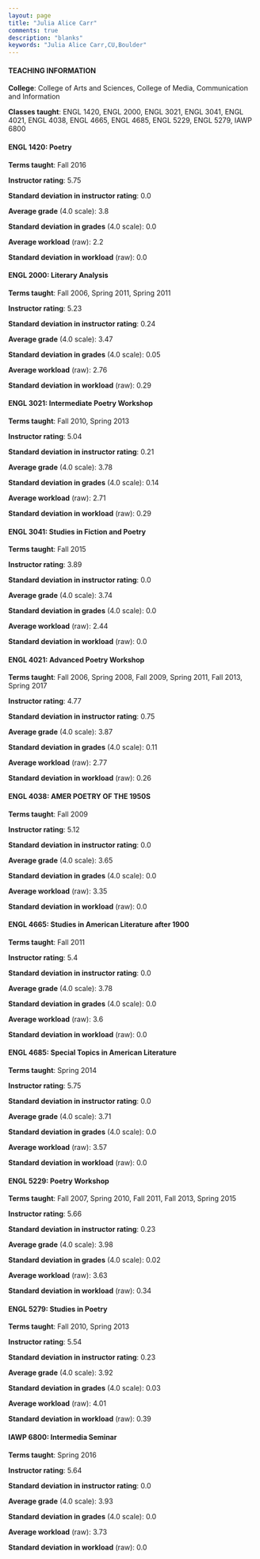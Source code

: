 ```yaml
---
layout: page
title: "Julia Alice Carr" 
comments: true
description: "blanks"
keywords: "Julia Alice Carr,CU,Boulder"
---
```

<head>
<script src="https://ajax.googleapis.com/ajax/libs/jquery/2.1.3/jquery.min.js"></script>
<script src="https://dl.dropboxusercontent.com/s/pc42nxpaw1ea4o9/highcharts.js?dl=0"></script>
<!-- <script src="../assets/js/highcharts.js"></script> -->
<style type="text/css">@font-face {
	font-family: "Bebas Neue";
	src: url(https://www.filehosting.org/file/details/544349/BebasNeue Regular.otf) format("opentype");
	}
	h1.Bebas { 
		font-family: "Bebas Neue", Verdana, Tahoma;
	}
</style>
</head>
	   
#### TEACHING INFORMATION

**College**: College of Arts and Sciences, College of Media, Communication and Information

**Classes taught**: ENGL 1420, ENGL 2000, ENGL 3021, ENGL 3041, ENGL 4021, ENGL 4038, ENGL 4665, ENGL 4685, ENGL 5229, ENGL 5279, IAWP 6800

#### ENGL 1420: Poetry

**Terms taught**: Fall 2016

**Instructor rating**: 5.75

**Standard deviation in instructor rating**: 0.0

**Average grade** (4.0 scale): 3.8

**Standard deviation in grades** (4.0 scale): 0.0

**Average workload** (raw): 2.2

**Standard deviation in workload** (raw): 0.0

#### ENGL 2000: Literary Analysis

**Terms taught**: Fall 2006, Spring 2011, Spring 2011

**Instructor rating**: 5.23

**Standard deviation in instructor rating**: 0.24

**Average grade** (4.0 scale): 3.47

**Standard deviation in grades** (4.0 scale): 0.05

**Average workload** (raw): 2.76

**Standard deviation in workload** (raw): 0.29

#### ENGL 3021: Intermediate Poetry Workshop

**Terms taught**: Fall 2010, Spring 2013

**Instructor rating**: 5.04

**Standard deviation in instructor rating**: 0.21

**Average grade** (4.0 scale): 3.78

**Standard deviation in grades** (4.0 scale): 0.14

**Average workload** (raw): 2.71

**Standard deviation in workload** (raw): 0.29

#### ENGL 3041: Studies in Fiction and Poetry

**Terms taught**: Fall 2015

**Instructor rating**: 3.89

**Standard deviation in instructor rating**: 0.0

**Average grade** (4.0 scale): 3.74

**Standard deviation in grades** (4.0 scale): 0.0

**Average workload** (raw): 2.44

**Standard deviation in workload** (raw): 0.0

#### ENGL 4021: Advanced Poetry Workshop

**Terms taught**: Fall 2006, Spring 2008, Fall 2009, Spring 2011, Fall 2013, Spring 2017

**Instructor rating**: 4.77

**Standard deviation in instructor rating**: 0.75

**Average grade** (4.0 scale): 3.87

**Standard deviation in grades** (4.0 scale): 0.11

**Average workload** (raw): 2.77

**Standard deviation in workload** (raw): 0.26

#### ENGL 4038: AMER POETRY OF THE 1950S

**Terms taught**: Fall 2009

**Instructor rating**: 5.12

**Standard deviation in instructor rating**: 0.0

**Average grade** (4.0 scale): 3.65

**Standard deviation in grades** (4.0 scale): 0.0

**Average workload** (raw): 3.35

**Standard deviation in workload** (raw): 0.0

#### ENGL 4665: Studies in American Literature after 1900

**Terms taught**: Fall 2011

**Instructor rating**: 5.4

**Standard deviation in instructor rating**: 0.0

**Average grade** (4.0 scale): 3.78

**Standard deviation in grades** (4.0 scale): 0.0

**Average workload** (raw): 3.6

**Standard deviation in workload** (raw): 0.0

#### ENGL 4685: Special Topics in American Literature

**Terms taught**: Spring 2014

**Instructor rating**: 5.75

**Standard deviation in instructor rating**: 0.0

**Average grade** (4.0 scale): 3.71

**Standard deviation in grades** (4.0 scale): 0.0

**Average workload** (raw): 3.57

**Standard deviation in workload** (raw): 0.0

#### ENGL 5229: Poetry Workshop

**Terms taught**: Fall 2007, Spring 2010, Fall 2011, Fall 2013, Spring 2015

**Instructor rating**: 5.66

**Standard deviation in instructor rating**: 0.23

**Average grade** (4.0 scale): 3.98

**Standard deviation in grades** (4.0 scale): 0.02

**Average workload** (raw): 3.63

**Standard deviation in workload** (raw): 0.34

#### ENGL 5279: Studies in Poetry

**Terms taught**: Fall 2010, Spring 2013

**Instructor rating**: 5.54

**Standard deviation in instructor rating**: 0.23

**Average grade** (4.0 scale): 3.92

**Standard deviation in grades** (4.0 scale): 0.03

**Average workload** (raw): 4.01

**Standard deviation in workload** (raw): 0.39

#### IAWP 6800: Intermedia Seminar

**Terms taught**: Spring 2016

**Instructor rating**: 5.64

**Standard deviation in instructor rating**: 0.0

**Average grade** (4.0 scale): 3.93

**Standard deviation in grades** (4.0 scale): 0.0

**Average workload** (raw): 3.73

**Standard deviation in workload** (raw): 0.0


